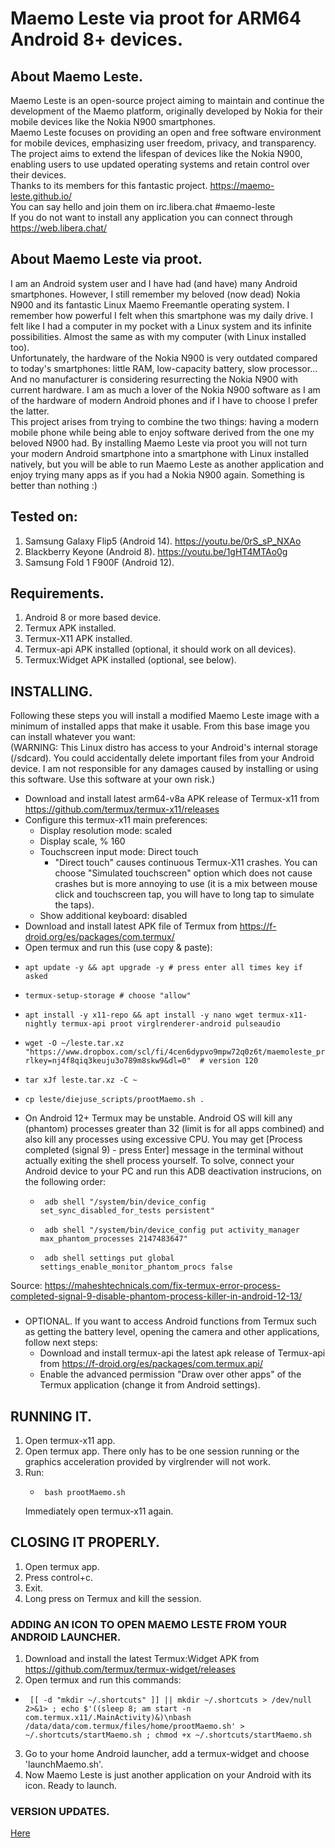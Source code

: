 # Maemo Leste via proot for ARM64 Android 8+ devices.
## About Maemo Leste.
Maemo Leste is an open-source project aiming to maintain and continue the development of the Maemo platform, originally developed by Nokia for their mobile devices like the Nokia N900 smartphones.  
Maemo Leste focuses on providing an open and free software environment for mobile devices, emphasizing user freedom, privacy, and transparency. The project aims to extend the lifespan of devices like the Nokia N900, enabling users to use updated operating systems and retain control over their devices.  
Thanks to its members for this fantastic project. https://maemo-leste.github.io/  
You can say hello and join them on irc.libera.chat #maemo-leste  
If you do not want to install any application you can connect through https://web.libera.chat/  

## About Maemo Leste via proot.
I am an Android system user and I have had (and have) many Android smartphones. However, I still remember my beloved (now dead) Nokia N900 and its fantastic Linux Maemo Freemantle operating system. I remember how powerful I felt when this smartphone was my daily drive. I felt like I had a computer in my pocket with a Linux system and its infinite possibilities. Almost the same as with my computer (with Linux installed too).  
Unfortunately, the hardware of the Nokia N900 is very outdated compared to today's smartphones: little RAM, low-capacity battery, slow processor... And no manufacturer is considering resurrecting the Nokia N900 with current hardware. I am as much a lover of the Nokia N900 software as I am of the hardware of modern Android phones and if I have to choose I prefer the latter.  
This project arises from trying to combine the two things: having a modern mobile phone while being able to enjoy software derived from the one my beloved N900 had.
By installing Maemo Leste via proot you will not turn your modern Android smartphone into a smartphone with Linux installed natively, but you will be able to run Maemo Leste as another application and enjoy trying many apps as if you had a Nokia N900 again. Something is better than nothing :)  

## Tested on:
1. Samsung Galaxy Flip5 (Android 14). https://youtu.be/0rS_sP_NXAo
2. Blackberry Keyone (Android 8). https://youtu.be/1gHT4MTAo0g
3. Samsung Fold 1 F900F (Android 12).

## Requirements.
1. Android 8 or more based device.
2. Termux APK installed.  
3. Termux-X11 APK installed.  
4. Termux-api APK installed (optional, it should work on all devices).  
5. Termux:Widget APK installed (optional, see below).

## INSTALLING.
Following these steps you will install a modified Maemo Leste image with a minimum of installed apps that make it usable. From this base image you can install whatever you want:  
(WARNING: This Linux distro has access to your Android's internal storage (/sdcard). You could accidentally delete important files from your Android device. I am not responsible for any damages caused by installing or using this software. Use this software at your own risk.)  
- Download and install latest arm64-v8a APK release of Termux-x11 from https://github.com/termux/termux-x11/releases
- Configure this termux-x11 main preferences:
  - Display resolution mode: scaled
  - Display scale, % 160
  - Touchscreen input mode: Direct touch
      - "Direct touch" causes continuous Termux-X11 crashes. You can choose "Simulated touchscreen" option which does not cause crashes but is more annoying to use (it is a mix between mouse click and touchscreen tap, you will have to long tap to simulate the taps).
  - Show additional keyboard: disabled    
- Download and install latest APK file of Termux from https://f-droid.org/es/packages/com.termux/
- Open termux and run this (use copy & paste):
-     apt update -y && apt upgrade -y # press enter all times key if asked
-     termux-setup-storage # choose "allow"
-     apt install -y x11-repo && apt install -y nano wget termux-x11-nightly termux-api proot virglrenderer-android pulseaudio
-     wget -O ~/leste.tar.xz "https://www.dropbox.com/scl/fi/4cen6dypvo9mpw72q0z6t/maemoleste_proot_arm64_diejuse_v120.tar.xz?rlkey=nj4f8qiq3keuju3o789m8skw9&dl=0"  # version 120
-     tar xJf leste.tar.xz -C ~
-     cp leste/diejuse_scripts/prootMaemo.sh .
- On Android 12+ Termux may be unstable. Android OS will kill any (phantom) processes greater than 32 (limit is for all apps combined) and also kill any processes using excessive CPU. You may get [Process completed (signal 9) - press Enter] message in the terminal without actually exiting the shell process yourself.
To solve, connect your Android device to your PC and run this ADB deactivation instrucions, on the following order:
    -      adb shell "/system/bin/device_config set_sync_disabled_for_tests persistent"
    -      adb shell "/system/bin/device_config put activity_manager max_phantom_processes 2147483647"
    -      adb shell settings put global settings_enable_monitor_phantom_procs false
Source: https://maheshtechnicals.com/fix-termux-error-process-completed-signal-9-disable-phantom-process-killer-in-android-12-13/
### 

- OPTIONAL. If you want to access Android functions from Termux such as getting the battery level, opening the camera and other applications, follow next steps:
  - Download and install termux-api the latest apk release of Termux-api from https://f-droid.org/es/packages/com.termux.api/
  - Enable the advanced permission "Draw over other apps" of the Termux application (change it from Android settings).

## RUNNING IT.
1. Open termux-x11 app.
2. Open termux app. There only has to be one session running or the graphics acceleration provided by virglrender will not work.
3. Run:
    -      bash prootMaemo.sh
   Immediately open termux-x11 again.
   
## CLOSING IT PROPERLY.
1. Open termux app.
2. Press control+c.
3. Exit.
4. Long press on Termux and kill the session.  

### ADDING AN ICON TO OPEN MAEMO LESTE FROM YOUR ANDROID LAUNCHER.
1. Download and install the latest Termux:Widget APK from https://github.com/termux/termux-widget/releases
2. Open termux and run this commands:
-      [[ -d "mkdir ~/.shortcuts" ]] || mkdir ~/.shortcuts > /dev/null 2>&1> ; echo $'((sleep 8; am start -n com.termux.x11/.MainActivity)&)\nbash /data/data/com.termux/files/home/prootMaemo.sh' > ~/.shortcuts/startMaemo.sh ; chmod +x ~/.shortcuts/startMaemo.sh
3. Go to your home Android launcher, add a termux-widget and choose 'launchMaemo.sh'.
4. Now Maemo Leste is just another application on your Android with its icon. Ready to launch.

### VERSION UPDATES.
<a href='https://github.com/diejuse/proot_MaemoLeste_on_Android/blob/main/UPDATES.md'>Here</a>
